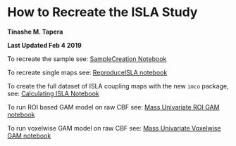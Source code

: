 # How to Recreate the ISLA Study

**Tinashe M. Tapera**

**Last Updated Feb 4 2019**

To recreate the sample see: [SampleCreation Notebook](ReproducibilityScripts/n1601_SampleCreationNotebook.md)

To recreate single maps see: [ReproduceISLA notebook](ReproducibilityScripts/ReproduceISLA.md)

To create the full dataset of ISLA coupling maps with the new `imco` package, see: [Calculating ISLA Notebook](ISLA_Maps/Calculate_ISLA_Maps.md)

To run ROI based GAM model on raw CBF see: [Mass Univariate ROI GAM notebook](VoxelWrapperModels/MassUnivariate_Regional.md)

To run voxelwise GAM model on raw CBF see: [Mass Univariate Voxelwise GAM notebook](VoxelWrapperModels/MassUnivariate_Voxelwise.md)
